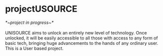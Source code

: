 <!DOCTYPE html>
<html>
<body>

<h1>projectUSOURCE</h1>
  <p><i>*~project in progress~*</i><br></br> UNISOURCE aims to unlock an entirely new level of technology. Once unlocked, it will be easily accessible to all those with access to any form of basic tech, bringing huge advancements to the hands of any ordinary user. This is a User based project.</p>

</body>
</html>
